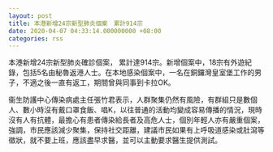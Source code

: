 ```yaml
---
layout: post
title: 本港新增24宗新型肺炎個案　累計914宗
date: 2020-04-07 04:33:14.000000000 +08:00
categories: rss
---
```


本港新增24宗新型肺炎確診個案， 累計達914宗。新增個案中，18宗有外遊紀錄，包括5名由秘魯返港人士。在本地感染個案中，一名在銅鑼灣皇室堡工作的男子，不適之後一直有返工，期間曾與同事到卡拉OK。

衞生防護中心傳染病處主任張竹君表示，人群聚集仍然有風險，有群組只是數個人、數小時沒有戴口罩食飯、唱K，以往普通的活動均變成容易傳播的情況，現時沒有人有抗體，最擔心有患者傳染給長者及高危人士，個別年輕人亦有嚴重個案，強調，市民應該減少聚集，保持社交距離，建議市民如果有上呼吸道感染或肚瀉等徵狀，就不要上班，應該盡早求醫，並可以主動要求醫生提供測試。
